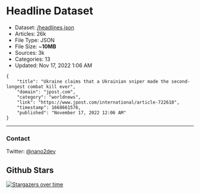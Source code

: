 # Headline Dataset

- Dataset: [/headlines.json](https://raw.githubusercontent.com/fwd/news/master/headlines.json) 
- Articles: 26k
- File Type: JSON
- File Size: ~**10MB**
- Sources: 3k
- Categories: 13
- Updated: Nov 17, 2022 1:06 AM

```
{
    "title": "Ukraine claims that a Ukrainian sniper made the second-longest combat kill ever",
    "domain": "jpost.com",
    "category": "worldnews",
    "link": "https://www.jpost.com/international/article-722618",
    "timestamp": 1668661576,
    "published": "November 17, 2022 12:06 AM"
}
```

---

### Contact 

Twitter: [@nano2dev](https://twitter.com/nano2dev)

## Github Stars

[![Stargazers over time](https://starchart.cc/fwd/news.svg)](https://starchart.cc/fwd/news)

